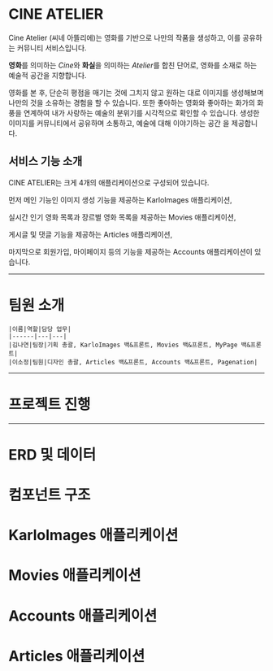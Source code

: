 # CINE ATELIER

Cine Atelier (씨네 아뜰리에)는 영화를 기반으로 나만의 작품을 생성하고, 이를 공유하는 커뮤니티 서비스입니다. 

**영화**를 의미하는 *Cine*와 **화실**을 의미하는 *Atelier*를 합친 단어로, 영화를 소재로 하는 예술적 공간을 지향합니다.






영화를 본 후, 단순히 평점을 매기는 것에 그치지 않고 원하는 대로 이미지를 생성해보며 나만의 것을 소유하는 경험을 할 수 있습니다. 또한 좋아하는 영화와 좋아하는 화가의 화풍을 연계하여 내가 사랑하는 예술의 분위기를 시각적으로 확인할 수 있습니다. 생성한 이미지를 커뮤니티에서 공유하며 소통하고, 예술에 대해 이야기하는 공간 을 제공합니다.





## 서비스 기능 소개

CINE ATELIER는 크게 4개의 애플리케이션으로 구성되어 있습니다.




먼저 메인 기능인 이미지 생성 기능을 제공하는 KarloImages 애플리케이션,

실시간 인기 영화 목록과 장르별 영화 목록을 제공하는 Movies 애플리케이션,

게시글 및 댓글 기능을 제공하는 Articles 애플리케이션,

마지막으로 회원가입, 마이페이지 등의 기능을 제공하는 Accounts 애플리케이션이 있습니다.

---

# 팀원 소개

```
|이름|역할|담당 업무|
|------|---|---|
|김나연|팀장|기획 총괄, KarloImages 백&프론트, Movies 백&프론트, MyPage 백&프론트|
|이소정|팀원|디자인 총괄, Articles 백&프론트, Accounts 백&프론트, Pagenation|

```





---

# 프로젝트 진행



---





# ERD 및 데이터







# 컴포넌트 구조



# KarloImages  애플리케이션

# Movies 애플리케이션



# Accounts 애플리케이션

# Articles 애플리케이션
